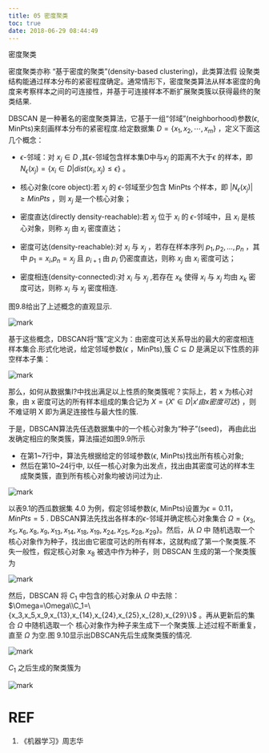 ```yaml
---
title: 05 密度聚类
toc: true
date: 2018-06-29 08:44:49
---
```







密度聚类

密度聚类亦称 “基于密度的聚类”(density-based clustering)，此类算法假 设聚类结构能通过样本分布的紧密程度确定。通常情形下，密度聚类算法从样本密度的角度来考察样本之间的可连接性，并基于可连接样本不断扩展聚类簇以获得最终的聚类结果.

DBSCAN 是一种著名的密度聚类算法，它基于一组“邻域”(neighborhood)参数($\epsilon$, MinPts)来刻画样本分布的紧密程度.给定数据集 $D=\{x_1,x_2,\cdots ,x_m\}$ ，定义下面这几个概念：


- $\epsilon$-邻域：对 $x_j\in D$ ,其$\epsilon$-邻域包含样本集D中与$x_j$ 的距离不大于$\epsilon$ 的样本，即 $N_{\epsilon}(x_j)=\{x_i\in D|dist(x_i,x_j)\leq \epsilon\}$ 。


- 核心对象(core object):若 $x_j$ 的 $\epsilon$-邻域至少包含 MinPts 个样本，即 $|N_{\epsilon}(x_j)|\geq MinPts$ ，则 $x_j$ 是一个核心对象；
- 密度直达(directly density-reachable):若 $x_j$ 位于 $x_i$ 的 $\epsilon$-邻域中，且 $x_i$ 是核心对象，则称 $x_j$ 由 $x_i$ 密度直达；

- 密度可达(density-reachable):对 $x_i$ 与 $x_j$ ，若存在样本序列 $p_1,p_2,\ldots ,p_n$ ，其中 $p_1=x_i$,$p_n=x_j$ 且 $p_{i+1}$ 由 $p_i$ 仍密度直达，则称 $x_j$ 由 $x_i$ 密度可达；

- 密度相连(density-connected):对 $x_i$ 与 $x_j$ ,若存在 $x_k$ 使得 $x_i$ 与 $x_j$ 均由 $x_k$ 密度可达，则称 $x_i$ 与 $x_j$ 密度相连.

图9.8给出了上述概念的直观显示.

![mark](http://pacdb2bfr.bkt.clouddn.com/blog/image/180629/GHI38dc7e7.png?imageslim)


基于这些概念，DBSCAN将“簇”定义为：由密度可达关系导出的最大的密度相连样本集合.形式化地说，给定邻域参数($\epsilon$ ，MinPts),簇 $C\subseteq D$ 是满足以下性质的非空样本子集：

![mark](http://pacdb2bfr.bkt.clouddn.com/blog/image/180629/iHmGE6G6La.png?imageslim)

那么，如何从数据集I?中找出满足以上性质的聚类簇呢？实际上，若 x 为核心对象，由 x 密度可达的所有样本组成的集合记为 $X=\{X'\in D|x'由 x 密度可达\}$ ，则不难证明 X 即为满足连接性与最大性的簇.

于是，DBSCAN算法先任选数据集中的一个核心对象为“种子”(seed)， 再由此出发确定相应的聚类簇，算法描述如图9.9所示
- 在第1~7行中，算法先根据给定的邻域参数($\epsilon$, MinPts)找出所有核心对象;
- 然后在第10~24行中, 以任一核心对象为出发点，找出由其密度可达的样本生成聚类簇，直到所有核心对象均被访问过为止.

![mark](http://pacdb2bfr.bkt.clouddn.com/blog/image/180629/3FFafeJfC0.png?imageslim)

以表9.1的西瓜数据集 4.0 为例，假定邻域参数($\epsilon$, MinPts)设置为$\epsilon=0.11$，$MinPts = 5$ . DBSCAN算法先找出各样本的$\epsilon$-邻域并确定核心对象集合 $\Omega=\{x_3, x_5, x_6, x_8, x_9,x_{13},x_{14},x_{18},x_{19},x_{24},x_{25},x_{28},x_{29}\}$。然后，从 $\Omega$ 中 随机选取一个核心对象作为种子，找出由它密度可达的所有样本，这就构成了第一个聚类簇.不失一般性，假定核心对象 $x_8$ 被选中作为种子，则 DBSCAN 生成的第一个聚类簇为

![mark](http://pacdb2bfr.bkt.clouddn.com/blog/image/180629/I9j2GAHCk7.png?imageslim)

然后，DBSCAN 将 $C_1$ 中包含的核心对象从 $\Omega$ 中去除：$\Omega=\Omega\\C_1=\{x_3,x_5,x_9,x_{13},x_{14},x_{24},x_{25},x_{28},x_{29}\}$ 。再从更新后的集合 $\Omega$ 中随机选取一个 核心对象作为种子来生成下一个聚类簇.上述过程不断重复，直至 $\Omega$ 为空.图 9.10显示出DBSCAN先后生成聚类簇的情况.

![mark](http://pacdb2bfr.bkt.clouddn.com/blog/image/180629/Dl8iB4jEHE.png?imageslim)

 $C_1$ 之后生成的聚类簇为

![mark](http://pacdb2bfr.bkt.clouddn.com/blog/image/180629/imcDlBfJc5.png?imageslim)



# REF
1. 《机器学习》周志华
